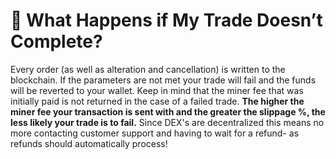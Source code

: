# 🛑 What Happens if My Trade Doesn’t Complete?

Every order (as well as alteration and cancellation) is written to the blockchain. If the parameters are not met your trade will fail and the funds will be reverted to your wallet. Keep in mind that the miner fee that was initially paid is not returned in the case of a failed trade. **The higher the miner fee your transaction is sent with and the greater the slippage %,  the less likely your trade is to fail.** Since DEX's are decentralized this means no more contacting customer support and having to wait for a refund- as refunds should automatically process!

